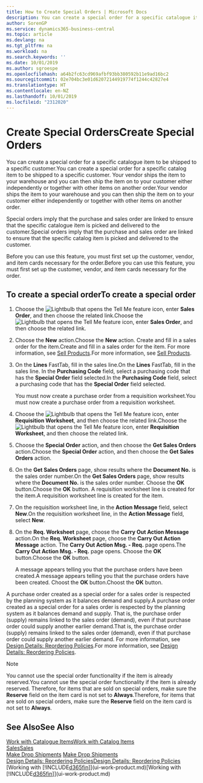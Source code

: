 ```yaml
---
title: How to Create Special Orders | Microsoft Docs
description: You can create a special order for a specific catalogue item to be shipped to a specific customer. Your vendor ships the item to your warehouse and you can then ship the item on to your customer either independently or together with other items on another order.
author: SorenGP
ms.service: dynamics365-business-central
ms.topic: article
ms.devlang: na
ms.tgt_pltfrm: na
ms.workload: na
ms.search.keywords: ''
ms.date: 10/01/2019
ms.author: sgroespe
ms.openlocfilehash: a64b2fc63cd969afbf93bb380592b11e9ad16bc2
ms.sourcegitcommit: 02e704bc3e01d62072144919774f1244c42827e4
ms.translationtype: HT
ms.contentlocale: en-NZ
ms.lasthandoff: 10/01/2019
ms.locfileid: "2312020"
---
```

# <a name="create-special-orders"></a><span data-ttu-id="5376a-104">Create Special Orders</span><span class="sxs-lookup"><span data-stu-id="5376a-104">Create Special Orders</span></span>
<span data-ttu-id="5376a-105">You can create a special order for a specific catalogue item to be shipped to a specific customer.</span><span class="sxs-lookup"><span data-stu-id="5376a-105">You can create a special order for a specific catalog item to be shipped to a specific customer.</span></span> <span data-ttu-id="5376a-106">Your vendor ships the item to your warehouse and you can then ship the item on to your customer either independently or together with other items on another order.</span><span class="sxs-lookup"><span data-stu-id="5376a-106">Your vendor ships the item to your warehouse and you can then ship the item on to your customer either independently or together with other items on another order.</span></span>  

<span data-ttu-id="5376a-107">Special orders imply that the purchase and sales order are linked to ensure that the specific catalogue item is picked and delivered to the customer.</span><span class="sxs-lookup"><span data-stu-id="5376a-107">Special orders imply that the purchase and sales order are linked to ensure that the specific catalog item is picked and delivered to the customer.</span></span>  

<span data-ttu-id="5376a-108">Before you can use this feature, you must first set up the customer, vendor, and item cards necessary for the order.</span><span class="sxs-lookup"><span data-stu-id="5376a-108">Before you can use this feature, you must first set up the customer, vendor, and item cards necessary for the order.</span></span>  

## <a name="to-create-a-special-order"></a><span data-ttu-id="5376a-109">To create a special order</span><span class="sxs-lookup"><span data-stu-id="5376a-109">To create a special order</span></span>  
1.  <span data-ttu-id="5376a-110">Choose the ![Lightbulb that opens the Tell Me feature](media/ui-search/search_small.png "Tell me what you want to do") icon, enter **Sales Order**, and then choose the related link.</span><span class="sxs-lookup"><span data-stu-id="5376a-110">Choose the ![Lightbulb that opens the Tell Me feature](media/ui-search/search_small.png "Tell me what you want to do") icon, enter **Sales Order**, and then choose the related link.</span></span>  
2. <span data-ttu-id="5376a-111">Choose the **New** action.</span><span class="sxs-lookup"><span data-stu-id="5376a-111">Choose the **New** action.</span></span> <span data-ttu-id="5376a-112">Create and fill in a  sales order for the item.</span><span class="sxs-lookup"><span data-stu-id="5376a-112">Create and fill in a  sales order for the item.</span></span> <span data-ttu-id="5376a-113">For more information, see [Sell Products](sales-how-sell-products.md).</span><span class="sxs-lookup"><span data-stu-id="5376a-113">For more information, see [Sell Products](sales-how-sell-products.md).</span></span>
3.  <span data-ttu-id="5376a-114">On the **Lines** FastTab, fill in the sales line.</span><span class="sxs-lookup"><span data-stu-id="5376a-114">On the **Lines** FastTab, fill in the sales line.</span></span> <span data-ttu-id="5376a-115">In the **Purchasing Code** field, select a purchasing code that has the **Special Order** field selected.</span><span class="sxs-lookup"><span data-stu-id="5376a-115">In the **Purchasing Code** field, select a purchasing code that has the **Special Order** field selected.</span></span>

    <span data-ttu-id="5376a-116">You must now create a purchase order from a requisition worksheet.</span><span class="sxs-lookup"><span data-stu-id="5376a-116">You must now create a purchase order from a requisition worksheet.</span></span>  
4. <span data-ttu-id="5376a-117">Choose the ![Lightbulb that opens the Tell Me feature](media/ui-search/search_small.png "Tell me what you want to do") icon, enter **Requisition Worksheet**, and then choose the related link.</span><span class="sxs-lookup"><span data-stu-id="5376a-117">Choose the ![Lightbulb that opens the Tell Me feature](media/ui-search/search_small.png "Tell me what you want to do") icon, enter **Requisition Worksheet**, and then choose the related link.</span></span>  
5. <span data-ttu-id="5376a-118">Choose the **Special Order** action, and then choose the **Get Sales Orders** action.</span><span class="sxs-lookup"><span data-stu-id="5376a-118">Choose the **Special Order** action, and then choose the **Get Sales Orders** action.</span></span>  
6.  <span data-ttu-id="5376a-119">On the **Get Sales Orders** page, show results where the **Document No.** is the sales order number.</span><span class="sxs-lookup"><span data-stu-id="5376a-119">On the **Get Sales Orders** page, show results where the **Document No.** is the sales order number.</span></span> <span data-ttu-id="5376a-120">Choose the **OK** button.</span><span class="sxs-lookup"><span data-stu-id="5376a-120">Choose the **OK** button.</span></span> <span data-ttu-id="5376a-121">A requisition worksheet line is created for the item.</span><span class="sxs-lookup"><span data-stu-id="5376a-121">A requisition worksheet line is created for the item.</span></span>  
7.  <span data-ttu-id="5376a-122">On the requisition worksheet line, in the **Action Message** field, select **New**.</span><span class="sxs-lookup"><span data-stu-id="5376a-122">On the requisition worksheet line, in the **Action Message** field, select **New**.</span></span>  
8.  <span data-ttu-id="5376a-123">On the **Req. Worksheet** page, choose the **Carry Out Action Message** action.</span><span class="sxs-lookup"><span data-stu-id="5376a-123">On the **Req. Worksheet** page, choose the **Carry Out Action Message** action.</span></span> <span data-ttu-id="5376a-124">The **Carry Out Action Msg. - Req.** page opens.</span><span class="sxs-lookup"><span data-stu-id="5376a-124">The **Carry Out Action Msg. - Req.** page opens.</span></span> <span data-ttu-id="5376a-125">Choose the **OK** button.</span><span class="sxs-lookup"><span data-stu-id="5376a-125">Choose the **OK** button.</span></span>  

    <span data-ttu-id="5376a-126">A message appears telling you that the purchase orders have been created.</span><span class="sxs-lookup"><span data-stu-id="5376a-126">A message appears telling you that the purchase orders have been created.</span></span> <span data-ttu-id="5376a-127">Choost the **OK** button.</span><span class="sxs-lookup"><span data-stu-id="5376a-127">Choost the **OK** button.</span></span>  

<span data-ttu-id="5376a-128">A purchase order created as a special order for a sales order is respected by the planning system as it balances demand and supply.</span><span class="sxs-lookup"><span data-stu-id="5376a-128">A purchase order created as a special order for a sales order is respected by the planning system as it balances demand and supply.</span></span> <span data-ttu-id="5376a-129">That is, the purchase order (supply) remains linked to the sales order (demand), even if that purchase order could supply another earlier demand.</span><span class="sxs-lookup"><span data-stu-id="5376a-129">That is, the purchase order (supply) remains linked to the sales order (demand), even if that purchase order could supply another earlier demand.</span></span> <span data-ttu-id="5376a-130">For more information, see [Design Details: Reordering Policies](design-details-reservation-order-tracking-and-action-messaging.md).</span><span class="sxs-lookup"><span data-stu-id="5376a-130">For more information, see [Design Details: Reordering Policies](design-details-reservation-order-tracking-and-action-messaging.md).</span></span>  

> [!NOTE]  
>  <span data-ttu-id="5376a-131">You cannot use the special order functionality if the item is already reserved.</span><span class="sxs-lookup"><span data-stu-id="5376a-131">You cannot use the special order functionality if the item is already reserved.</span></span> <span data-ttu-id="5376a-132">Therefore, for items that are sold on special orders, make sure the **Reserve** field on the item card is not set to **Always**.</span><span class="sxs-lookup"><span data-stu-id="5376a-132">Therefore, for items that are sold on special orders, make sure the **Reserve** field on the item card is not set to **Always**.</span></span>  

## <a name="see-also"></a><span data-ttu-id="5376a-133">See Also</span><span class="sxs-lookup"><span data-stu-id="5376a-133">See Also</span></span>  
[<span data-ttu-id="5376a-134">Work with Catalogue Items</span><span class="sxs-lookup"><span data-stu-id="5376a-134">Work with Catalog Items</span></span>](inventory-how-work-nonstock-items.md)  
[<span data-ttu-id="5376a-135">Sales</span><span class="sxs-lookup"><span data-stu-id="5376a-135">Sales</span></span>](sales-manage-sales.md)  
<span data-ttu-id="5376a-136">[Make Drop Shipments](sales-how-drop-shipment.md) </span><span class="sxs-lookup"><span data-stu-id="5376a-136">[Make Drop Shipments](sales-how-drop-shipment.md) </span></span>  
[<span data-ttu-id="5376a-137">Design Details: Reordering Policies</span><span class="sxs-lookup"><span data-stu-id="5376a-137">Design Details: Reordering Policies</span></span>](design-details-reservation-order-tracking-and-action-messaging.md)  
<span data-ttu-id="5376a-138">[Working with [!INCLUDE[d365fin](includes/d365fin_md.md)]](ui-work-product.md)</span><span class="sxs-lookup"><span data-stu-id="5376a-138">[Working with [!INCLUDE[d365fin](includes/d365fin_md.md)]](ui-work-product.md)</span></span>
